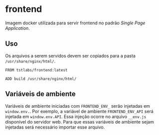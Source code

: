 # frontend

Imagem docker utilizada para servir frontend no padrão _Single Page Application_.

## Uso

Os arquivos a serem servidos devem ser copiados para a pasta `/usr/share/nginx/html/`.

```
FROM tstlabs/frontend:latest

ADD build /usr/share/nginx/html/
```

## Variáveis de ambiente

Variáveis de ambiente iniciadas com `FRONTEND_ENV_` serão injetadas em
`window.env.`. Por exemplo, a variável de ambiente `FRONTEND_ENV_API` será
injetada em `window.env.API`. Essa injeção ocorre no arquivo `__env.js`
disponível do servidor web. Para que essas variáveis de ambiente sejam
injetadas será necessário importar esse arquivo.
